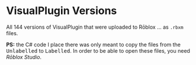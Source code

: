 # VisualPlugin Versions
All 144 versions of VisualPlugin that were uploaded to Rōblox ... as `.rbxm` files.

**PS:** the C# code I place there was only meant to copy the files from the <kbd>Unlabelled</kbd> to <kbd>Labelled</kbd>.  In order to be able to open these files, you need *Rōblox Studio*.
